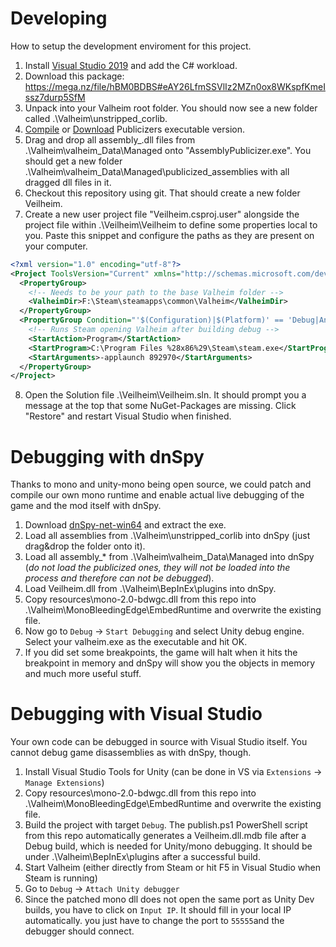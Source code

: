 # Developing

How to setup the development enviroment for this project.

1. Install [Visual Studio 2019](https://visualstudio.microsoft.com) and add the C# workload.
2. Download this package: https://mega.nz/file/hBM0BDBS#eAY26LfmSSVlIz2MZn0ox8WKspfKmeIssz7durp5SfM
3. Unpack into your Valheim root folder. You should now see a new folder called .\Valheim\unstripped_corlib.
4. [Compile](https://github.com/MrPurple6411/Bepinex-Tools) or [Download](https://mega.nz/file/oQxEjCJI#_XPXEjwLfv9zpcF2HRakYzepMwaUXflA9txxhx4tACA) Publicizers executable version.
5. Drag and drop all assembly_.dll files from .\Valheim\valheim_Data\Managed onto "AssemblyPublicizer.exe". You should get a new folder .\Valheim\valheim_Data\Managed\publicized_assemblies with all dragged dll files in it.
6. Checkout this repository using git. That should create a new folder Veilheim.
7. Create a new user project file "Veilheim.csproj.user" alongside the project file within .\Veilheim\Veilheim to define some properties local to you. Paste this snippet and configure the paths as they are present on your computer.
```xml
<?xml version="1.0" encoding="utf-8"?>
<Project ToolsVersion="Current" xmlns="http://schemas.microsoft.com/developer/msbuild/2003">
  <PropertyGroup>
    <!-- Needs to be your path to the base Valheim folder -->
    <ValheimDir>F:\Steam\steamapps\common\Valheim</ValheimDir>
  </PropertyGroup>
  <PropertyGroup Condition="'$(Configuration)|$(Platform)' == 'Debug|AnyCPU'">
    <!-- Runs Steam opening Valheim after building debug -->
    <StartAction>Program</StartAction>
    <StartProgram>C:\Program Files %28x86%29\Steam\steam.exe</StartProgram>
    <StartArguments>-applaunch 892970</StartArguments>
  </PropertyGroup>
</Project>
```
8. Open the Solution file .\Veilheim\Veilheim.sln. It should prompt you a message at the top that some NuGet-Packages are missing. Click "Restore" and restart Visual Studio when finished.

# Debugging with dnSpy

Thanks to mono and unity-mono being open source, we could patch and compile our own mono runtime and enable actual live debugging of the game and the mod itself with dnSpy.

1. Download [dnSpy-net-win64](https://github.com/dnSpy/dnSpy/releases) and extract the exe.
2. Load all assemblies from .\Valheim\unstripped_corlib into dnSpy (just drag&drop the folder onto it).
3. Load all assembly_* from .\Valheim\valheim_Data\Managed into dnSpy (*do not load the publicized ones, they will not be loaded into the process and therefore can not be debugged*).
4. Load Veilheim.dll from .\Valheim\BepInEx\plugins into dnSpy.
5. Copy resources\mono-2.0-bdwgc.dll from this repo into .\Valheim\MonoBleedingEdge\EmbedRuntime and overwrite the existing file.
6. Now go to `Debug` -> `Start Debugging` and select Unity debug engine. Select your valheim.exe as the executable and hit OK.
7. If you did set some breakpoints, the game will halt when it hits the breakpoint in memory and dnSpy will show you the objects in memory and much more useful stuff.

# Debugging with Visual Studio

Your own code can be debugged in source with Visual Studio itself. You cannot debug game disassemblies as with dnSpy, though.

1. Install Visual Studio Tools for Unity (can be done in VS via `Extensions` -> `Manage Extensions`)
2. Copy resources\mono-2.0-bdwgc.dll from this repo into .\Valheim\MonoBleedingEdge\EmbedRuntime and overwrite the existing file.
3. Build the project with target `Debug`. The publish.ps1 PowerShell script from this repo automatically generates a Veilheim.dll.mdb file after a Debug build, which is needed for Unity/mono debugging. It should be under .\Valheim\BepInEx\plugins after a successful build.
4. Start Valheim (either directly from Steam or hit F5 in Visual Studio when Steam is running)
5. Go to `Debug` -> `Attach Unity debugger`
6. Since the patched mono dll does not open the same port as Unity Dev builds, you have to click on `Input IP`. It should fill in your local IP automatically. you just have to change the port to `55555`and the debugger should connect.
